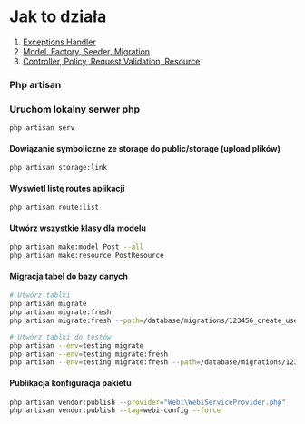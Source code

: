 # Jak to działa

1. <a href="https://github.com/breakermind/how/tree/main/p1"> Exceptions Handler </a>
2. <a href="https://github.com/breakermind/how/tree/main/p2"> Model, Factory, Seeder, Migration </a>
3. <a href="https://github.com/breakermind/how/tree/main/p3"> Controller, Policy, Request Validation, Resource </a>


### Php artisan

### Uruchom lokalny serwer php
```sh
php artisan serv
```

#### Dowiązanie symboliczne ze storage do public/storage (upload plików)
```sh
php artisan storage:link
```

#### Wyświetl listę routes aplikacji
```sh
php artisan route:list
```

#### Utwórz wszystkie klasy dla modelu
```sh
php artisan make:model Post --all
php artisan make:resource PostResource
```

#### Migracja tabel do bazy danych
```sh
# Utwórz tablki
php artisan migrate
php artisan migrate:fresh
php artisan migrate:fresh --path=/database/migrations/123456_create_user_table.php

# Utwórz tablki do testów
php artisan --env=testing migrate
php artisan --env=testing migrate:fresh
php artisan --env=testing migrate:fresh --path=/database/migrations/123456_create_user_table.php
```

#### Publikacja konfiguracja pakietu
```sh
php artisan vendor:publish --provider="Webi\WebiServiceProvider.php"
php artisan vendor:publish --tag=webi-config --force
```

